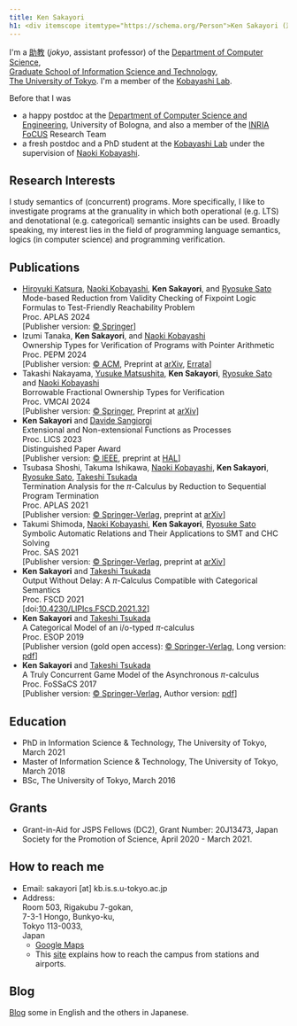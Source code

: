```yaml
---
title: Ken Sakayori
h1: <div itemscope itemtype="https://schema.org/Person">Ken Sakayori (酒寄　健) <a itemprop="sameAs" content="https://orcid.org/0000-0003-3238-9279" href="https://orcid.org/0000-0003-3238-9279" target="orcid.widget" rel="me noopener noreferrer" style="vertical-align:bottom;"><img src="https://orcid.org/sites/default/files/images/orcid_16x16.png" style="width:1em;margin-right:.5em;" alt="ORCID iD icon"></a></div>
---
```

I'm a [助教](blog/posts/2023-04-03.html) (*jokyo*, assistant professor) of the [Department of Computer Science](https://www.is.s.u-tokyo.ac.jp/english/),  
[Graduate School of Information Science and Technology](https://www.i.u-tokyo.ac.jp/index_e.shtml),  
[The University of Tokyo](https://www.u-tokyo.ac.jp/en/index.html).
I'm a member of the [Kobayashi Lab](https://www.kb.is.s.u-tokyo.ac.jp/index.html.en).

Before that I was

* a happy postdoc at the [Department of Computer Science and Engineering](https://disi.unibo.it/it), University of Bologna, and also a member of the [INRIA FoCUS](https://team.inria.fr/focus/) Research Team
* a fresh postdoc and a PhD student at the [Kobayashi Lab](https://www.kb.is.s.u-tokyo.ac.jp/index.html.en) under the supervision of [Naoki Kobayashi](https://www.kb.is.s.u-tokyo.ac.jp/~koba/).

Research Interests
---
I study semantics of (concurrent) programs.
More specifically, I like to investigate programs at the granuality in which both operational (e.g. LTS) and  denotational (e.g. categorical) semantic insights can be used.
Broadly speaking, my interest lies in the field of programming language semantics, logics (in computer science) and programming verification.

Publications
---
* [Hiroyuki Katsura](https://hkatsura.net/), [Naoki Kobayashi](https://www.kb.is.s.u-tokyo.ac.jp/~koba/), **Ken Sakayori**, and [Ryosuke Sato](https://www.kb.is.s.u-tokyo.ac.jp/~ryosuke/)  
Mode-based Reduction from Validity Checking of Fixpoint Logic Formulas to Test-Friendly Reachability Problem  
Proc. APLAS 2024  
\[Publisher version: [© Springer](https://doi.org/10.1007/978-981-97-8943-6_16)\]
* Izumi Tanaka, **Ken Sakayori**, and [Naoki Kobayashi](https://www.kb.is.s.u-tokyo.ac.jp/~koba/)  
Ownership Types for Verification of Programs with Pointer Arithmetic  
Proc. PEPM 2024  
\[Publisher version: [© ACM](https://doi.org/10.1145/3635800.3636965),
Preprint at [arXiv](https://doi.org/10.48550/arXiv.2312.06455),
[Errata](txt/pepm-2024-errata.txt)\]
* Takashi Nakayama, [Yusuke Matsushita](https://www.kb.is.s.u-tokyo.ac.jp/~yskm24t/), **Ken Sakayori**, [Ryosuke Sato](https://www.kb.is.s.u-tokyo.ac.jp/~ryosuke/) and [Naoki Kobayashi](https://www.kb.is.s.u-tokyo.ac.jp/~koba/)  
Borrowable Fractional Ownership Types for Verification  
Proc. VMCAI 2024  
\[Publisher version: [© Springer](https://doi.org/10.1007/978-3-031-50521-8_11),
Preprint at [arXiv](https://doi.org/10.48550/arXiv.2310.20430)\]
* **Ken Sakayori** and [Davide Sangiorgi](https://www.cs.unibo.it/~sangio/)  
Extensional and Non-extensional Functions as Processes  
Proc. LICS 2023  
<span class="highlighted-text">Distinguished Paper Award</span>  
\[Publisher version: [© IEEE](https://doi.org/10.1109/LICS56636.2023.10175686),
preprint at [HAL](https://hal.science/hal-04081885)\]
* Tsubasa Shoshi, Takuma Ishikawa, [Naoki Kobayashi](https://www.kb.is.s.u-tokyo.ac.jp/~koba/), **Ken Sakayori**, [Ryosuke Sato](https://www.kb.is.s.u-tokyo.ac.jp/~ryosuke/), [Takeshi Tsukada](https://takeshi-tsukada.github.io)  
Termination Analysis for the $\pi$-Calculus by Reduction to Sequential Program Termination  
Proc. APLAS 2021  
\[Publisher version: [© Springer-Verlag](https://doi.org/10.1007/978-3-030-89051-3_15),
preprint at [arXiv](https://arxiv.org/abs/2109.00311)\]
* Takumi Shimoda, [Naoki Kobayashi](https://www.kb.is.s.u-tokyo.ac.jp/~koba/), **Ken Sakayori**, [Ryosuke Sato](https://www.kb.is.s.u-tokyo.ac.jp/~ryosuke/)  
Symbolic Automatic Relations and Their Applications to SMT and CHC Solving  
Proc. SAS 2021  
\[Publisher version: [© Springer-Verlag](https://doi.org/10.1007/978-3-030-88806-0_20),
preprint at [arXiv](https://arxiv.org/abs/2108.07642)\]
* **Ken Sakayori** and [Takeshi Tsukada](https://takeshi-tsukada.github.io)  
Output Without Delay: A $\pi$-Calculus Compatible with Categorical Semantics  
Proc. FSCD 2021  
\[doi:[10.4230/LIPIcs.FSCD.2021.32](https://doi.org/10.4230/LIPIcs.FSCD.2021.32)\]
* **Ken Sakayori** and [Takeshi Tsukada](https://takeshi-tsukada.github.io)  
A Categorical Model of an i/o-typed $\pi$-calculus  
Proc. ESOP 2019  
\[Publisher version (gold open access): [© Springer-Verlag](https://link.springer.com/chapter/10.1007%2F978-3-030-17184-1_23),
Long version: [pdf](https://www.kb.is.s.u-tokyo.ac.jp/~sakayori/papers/esop19.pdf)\]
* **Ken Sakayori** and [Takeshi Tsukada](https://takeshi-tsukada.github.io)  
A Truly Concurrent Game Model of the Asynchronous $\pi$-calculus  
Proc. FoSSaCS 2017  
\[Publisher version: [© Springer-Verlag](https://doi.org/10.1007/978-3-662-54458-7_23), Author version: [pdf](https://www.kb.is.s.u-tokyo.ac.jp/~sakayori/papers/fossacs17-long.pdf)\]

Education
---
* PhD in Information Science & Technology, The University of Tokyo, March 2021
* Master of Information Science & Technology, The University of Tokyo, March 2018
* BSc, The University of Tokyo, March 2016

Grants
---
* Grant-in-Aid for JSPS Fellows (DC2), Grant Number: 20J13473, Japan Society for the Promotion of Science, April 2020 - March 2021.

How to reach me
---
* Email: sakayori [at] kb.is.s.u-tokyo.ac.jp
* Address:  
  Room 503, Rigakubu 7-gokan,  
  7-3-1 Hongo, Bunkyo-ku,  
  Tokyo 113-0033,  
  Japan  
    - [Google Maps](https://goo.gl/maps/5hkndEqJ1KJnUT9U8)
    - This [site](https://www-hep.phys.s.u-tokyo.ac.jp/maps/guide.html) explains how to reach the campus from stations and airports.

Blog
---
[Blog](blog.html) some in English and the others in Japanese.
 

